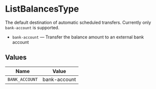 # ListBalancesType

The default destination of automatic scheduled transfers. Currently only `bank-account` is supported.

* `bank-account` — Transfer the balance amount to an external bank account


## Values

| Name           | Value          |
| -------------- | -------------- |
| `BANK_ACCOUNT` | bank-account   |